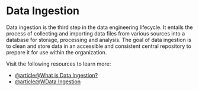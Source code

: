 # Data Ingestion

Data ingestion is the third step in the data engineering lifecycle. It entails the process of collecting and importing data files from various sources into a database for storage, processing and analysis. The goal of data ingestion is to clean and store data in an accessible and consistent central repository to prepare it for use within the organization.

Visit the following resources to learn more:

- [@article@What is Data Ingestion?](https://www.ibm.com/think/topics/data-ingestion)
- [@article@WData Ingestion](https://www.qlik.com/us/data-ingestion)
